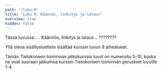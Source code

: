 ```yaml
---
path: '/luku-9'
title: 'Luku 9: Käännös, linkitys ja lataus'
overview: true
hidden: false
---
```


Tässä luvussa.....  Käännös, linkitys ja lataus...  ????????

<please-login></please-login>

<pages-in-this-section></pages-in-this-section>

Yllä oleva sisällysluettelo sisältää kurssin luvun 9 aihealueet.

Tämän Tietokoneen toiminnan jatkokurssin luvut on numeroitu 5-10, koska ne ovat suoraan jatkumoa kurssin Tietokoneen toiminnan perusteet luvuille 1-4.


<exercises-in-this-section></exercises-in-this-section>
